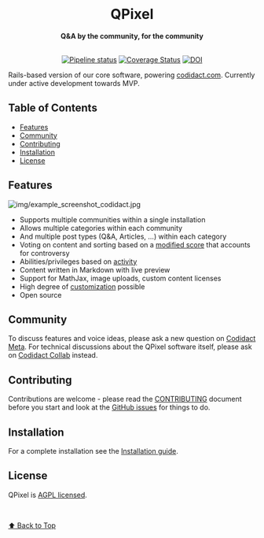 <div align="center">
  <br>
  <h1>QPixel</h1>
  <strong>Q&A by the community, for the community</strong>
</div>
<br>
<p align="center">
  <a href="https://github.com/codidact/qpixel/actions/workflows/ci-cd.yml"><img src="https://github.com/codidact/qpixel/actions/workflows/ci-cd.yml/badge.svg" alt="Pipeline status" /></a>
  <a href="https://codecov.io/gh/codidact/qpixel"><img src="https://codecov.io/gh/codidact/qpixel/graph/badge.svg?token=RM60WJLP1V" alt="Coverage Status"/></a>
  <a href="https://zenodo.org/badge/latestdoi/237078806"><img src="https://zenodo.org/badge/237078806.svg" alt="DOI"></a>
</p>

Rails-based version of our core software, powering [codidact.com](https://codidact.com). Currently under active development towards MVP.

## Table of Contents
- [Features](#features)
- [Community](#community)
- [Contributing](#contributing)
- [Installation](#installation)
- [License](#license)

## Features

![img/example_screenshot_codidact.jpg](img/example_screenshot_codidact.jpg)

- Supports multiple communities within a single installation
- Allows multiple categories within each community
- And multiple post types (Q&A, Articles, ...) within each category
- Voting on content and sorting based on a [modified score](https://meta.codidact.com/help/scoring)
  that accounts for controversy
- Abilities/privileges based on [activity](https://meta.codidact.com/help/abilities)
- Content written in Markdown with live preview
- Support for MathJax, image uploads, custom content licenses
- High degree of [customization](https://meta.codidact.com/posts/280722/280723#answer-280723) possible
- Open source

## Community

To discuss features and voice ideas, please ask a new question on [Codidact Meta](https://meta.codidact.com).
For technical discussions about the QPixel software itself, please ask on
[Codidact Collab](https://collab.codidact.org) instead.

## Contributing

Contributions are welcome - please read the [CONTRIBUTING](CONTRIBUTING.md) document before you
start and look at the [GitHub issues](https://github.com/codidact/qpixel/issues) for things to do.

## Installation

For a complete installation see the [Installation guide](INSTALLATION.md).

## License

QPixel is [AGPL licensed](LICENSE).

<br>

[⬆ Back to Top](#table-of-contents)
